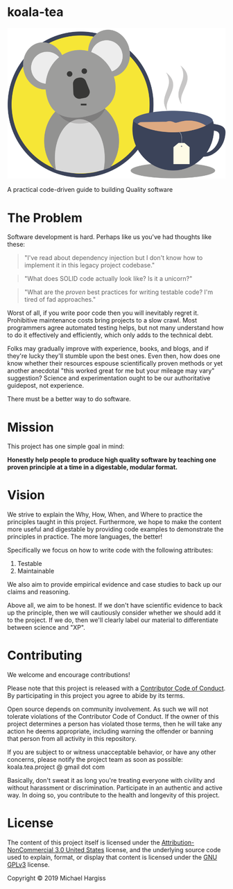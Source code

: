 # koala-tea

![alt text][logo]

A practical code-driven guide to building Quality software

# The Problem

Software development is hard. Perhaps like us you've had thoughts like these:

> "I've read about dependency injection but I don't know how to implement it in
> this legacy project codebase."

> "What does SOLID code actually look like? Is it a unicorn?"

> "What are the _proven_ best practices for writing testable code? I'm tired of
> fad approaches."

Worst of all, if you write poor code then you will inevitably regret it.
Prohibitive maintenance costs bring projects to a slow crawl. Most programmers
agree automated testing helps, but not many understand how to do it effectively
and efficiently, which only adds to the technical debt.

Folks may gradually improve with experience, books, and blogs, and if they're
lucky they'll stumble upon the best ones. Even then, how does one know whether
their resources espouse scientifically proven methods or yet another anecdotal
"this worked great for me but your mileage may vary" suggestion? Science and
experimentation ought to be our authoritative guidepost, not experience.

There must be a better way to do software.

# Mission

This project has one simple goal in mind:

**Honestly help people to produce high
quality software by teaching one proven principle at a time in a digestable,
modular format.**

# Vision

We strive to explain the Why, How, When, and Where to practice the principles
taught in this project. Furthermore, we hope to make the content more useful and
digestable by providing code examples to demonstrate the principles in practice.
The more languages, the better!

Specifically we focus on how to write code with the following attributes:

1. Testable
2. Maintainable

We also aim to provide empirical evidence and case studies to back up our claims
and reasoning.

Above all, we aim to be honest. If we don't have scientific evidence to back up
the principle, then we will cautiously consider whether we should add it to the
project. If we do, then we'll clearly label our material to differentiate
between science and "XP".

# Contributing

We welcome and encourage contributions!

Please note that this project is released with a [Contributor Code of Conduct].
By participating in this project you agree to abide by its terms.

Open source depends on community involvement. As such we will not tolerate
violations of the Contributor Code of Conduct. If the owner of this project
determines a person has violated those terms, then he will take any action he
deems appropriate, including warning the offender or banning that person from
all activity in this repository.

If you are subject to or witness unacceptable behavior, or have any other
concerns, please notify the project team as soon as possible: koala.tea.project
@ gmail dot com

Basically, don't sweat it as long you're treating everyone with civility and
without harassment or discrimination. Participate in an authentic and active
way. In doing so, you contribute to the health and longevity of this project.

# License

The content of this project itself is licensed under the [Attribution-NonCommercial 3.0 United States]
license, and the underlying source code used to explain, format, or display that
content is licensed under the [GNU GPLv3] license.

Copyright &copy; 2019 Michael Hargiss

[Attribution-NonCommercial 3.0 United States]: https://creativecommons.org/licenses/by-nc/3.0/us/
[Contributor Code of Conduct]: https://github.com/mycargus/koala-tea/blob/master/CONTRIBUTOR_CODE_OF_CONDUCT.md
[GNU GPLv3]: https://choosealicense.com/licenses/gpl-3.0/
[logo]: https://github.com/mycargus/koala-tea/blob/master/images/quality.png "This is koala tea"
